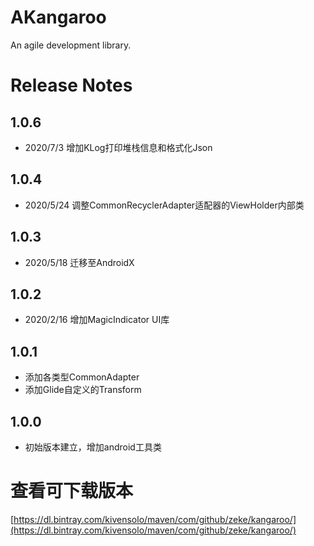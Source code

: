 # AKangaroo
An agile development library.

# Release Notes
## 1.0.6
- 2020/7/3 增加KLog打印堆栈信息和格式化Json

## 1.0.4
- 2020/5/24 调整CommonRecyclerAdapter适配器的ViewHolder内部类

## 1.0.3
- 2020/5/18 迁移至AndroidX

## 1.0.2
- 2020/2/16 增加MagicIndicator UI库

## 1.0.1
- 添加各类型CommonAdapter
- 添加Glide自定义的Transform

## 1.0.0
- 初始版本建立，增加android工具类


# 查看可下载版本
[https://dl.bintray.com/kivensolo/maven/com/github/zeke/kangaroo/](https://dl.bintray.com/kivensolo/maven/com/github/zeke/kangaroo/)

